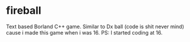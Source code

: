 # fireball
Text based Borland C++ game. Similar to Dx ball (code is shit never mind) cause i made this game when i was 16.
PS: I started coding at 16.
